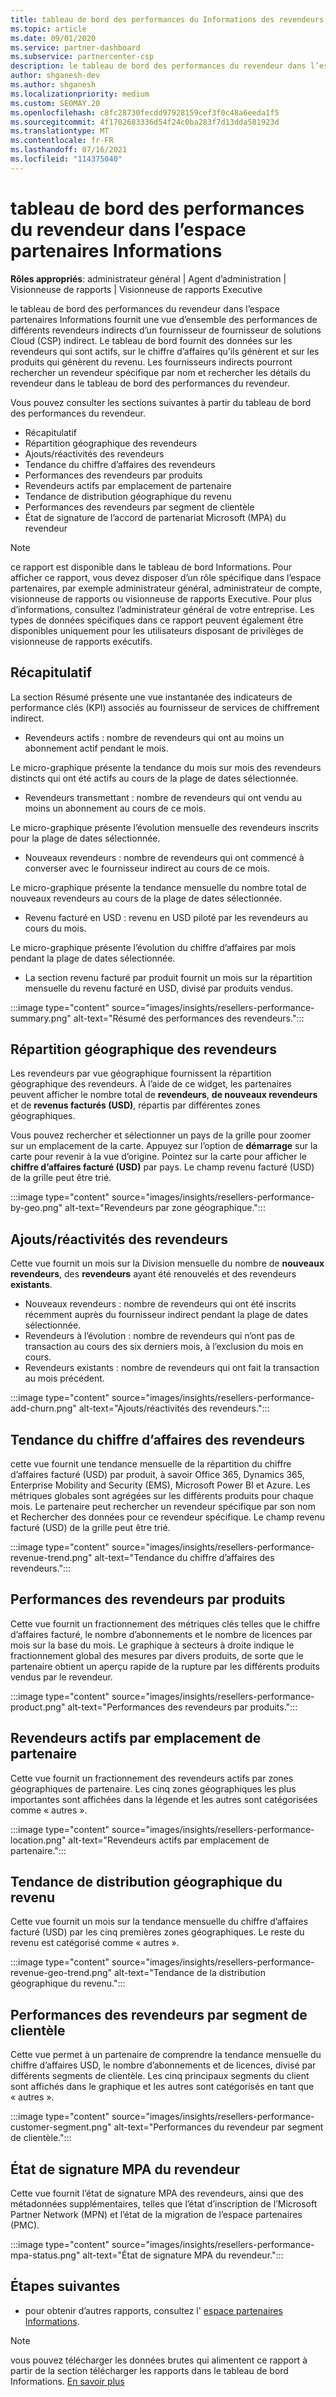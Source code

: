 ```yaml
---
title: tableau de bord des performances du Informations des revendeurs de l’espace partenaires
ms.topic: article
ms.date: 09/01/2020
ms.service: partner-dashboard
ms.subservice: partnercenter-csp
description: le tableau de bord des performances du revendeur dans l’espace partenaires Informations fournit une vue d’ensemble des performances de différents revendeurs indirects d’un fournisseur de fournisseur de solutions Cloud (CSP) indirect.
author: shganesh-dev
ms.author: shganesh
ms.localizationpriority: medium
ms.custom: SEOMAY.20
ms.openlocfilehash: c8fc28730fecdd97928159cef3f0c48a6eeda1f5
ms.sourcegitcommit: 4f1702683336d54f24c0ba283f7d13dda581923d
ms.translationtype: MT
ms.contentlocale: fr-FR
ms.lasthandoff: 07/16/2021
ms.locfileid: "114375040"
---
```

# <a name="reseller-performance-dashboard-in-partner-center-insights"></a>tableau de bord des performances du revendeur dans l’espace partenaires Informations

**Rôles appropriés**: administrateur général | Agent d’administration | Visionneuse de rapports | Visionneuse de rapports Executive

le tableau de bord des performances du revendeur dans l’espace partenaires Informations fournit une vue d’ensemble des performances de différents revendeurs indirects d’un fournisseur de fournisseur de solutions Cloud (CSP) indirect. Le tableau de bord fournit des données sur les revendeurs qui sont actifs, sur le chiffre d’affaires qu’ils génèrent et sur les produits qui génèrent du revenu. Les fournisseurs indirects pourront rechercher un revendeur spécifique par nom et rechercher les détails du revendeur dans le tableau de bord des performances du revendeur.

Vous pouvez consulter les sections suivantes à partir du tableau de bord des performances du revendeur.

- Récapitulatif
- Répartition géographique des revendeurs
- Ajouts/réactivités des revendeurs 
- Tendance du chiffre d’affaires des revendeurs 
- Performances des revendeurs par produits
- Revendeurs actifs par emplacement de partenaire
- Tendance de distribution géographique du revenu
- Performances des revendeurs par segment de clientèle
- État de signature de l’accord de partenariat Microsoft (MPA) du revendeur

 > [!NOTE]
 > ce rapport est disponible dans le tableau de bord Informations. Pour afficher ce rapport, vous devez disposer d’un rôle spécifique dans l’espace partenaires, par exemple administrateur général, administrateur de compte, visionneuse de rapports ou visionneuse de rapports Executive. Pour plus d’informations, consultez l’administrateur général de votre entreprise. Les types de données spécifiques dans ce rapport peuvent également être disponibles uniquement pour les utilisateurs disposant de privilèges de visionneuse de rapports exécutifs.

## <a name="summary"></a>Récapitulatif

La section Résumé présente une vue instantanée des indicateurs de performance clés (KPI) associés au fournisseur de services de chiffrement indirect.

- Revendeurs actifs : nombre de revendeurs qui ont au moins un abonnement actif pendant le mois.

Le micro-graphique présente la tendance du mois sur mois des revendeurs distincts qui ont été actifs au cours de la plage de dates sélectionnée.

- Revendeurs transmettant : nombre de revendeurs qui ont vendu au moins un abonnement au cours de ce mois. 

Le micro-graphique présente l’évolution mensuelle des revendeurs inscrits pour la plage de dates sélectionnée.

- Nouveaux revendeurs : nombre de revendeurs qui ont commencé à converser avec le fournisseur indirect au cours de ce mois. 

Le micro-graphique présente la tendance mensuelle du nombre total de nouveaux revendeurs au cours de la plage de dates sélectionnée.

- Revenu facturé en USD : revenu en USD piloté par les revendeurs au cours du mois. 

Le micro-graphique présente l’évolution du chiffre d’affaires par mois pendant la plage de dates sélectionnée.

- La section revenu facturé par produit fournit un mois sur la répartition mensuelle du revenu facturé en USD, divisé par produits vendus. 

:::image type="content" source="images/insights/resellers-performance-summary.png" alt-text="Résumé des performances des revendeurs.":::

## <a name="geographical-spread-of-resellers"></a>Répartition géographique des revendeurs

Les revendeurs par vue géographique fournissent la répartition géographique des revendeurs. À l’aide de ce widget, les partenaires peuvent afficher le nombre total de **revendeurs**, **de nouveaux revendeurs** et de **revenus facturés (USD)**, répartis par différentes zones géographiques.

Vous pouvez rechercher et sélectionner un pays de la grille pour zoomer sur un emplacement de la carte. Appuyez sur l’option de **démarrage** sur la carte pour revenir à la vue d’origine. Pointez sur la carte pour afficher le **chiffre d’affaires facturé (USD)** par pays. Le champ revenu facturé (USD) de la grille peut être trié.

:::image type="content" source="images/insights/resellers-performance-by-geo.png" alt-text="Revendeurs par zone géographique.":::

## <a name="resellers-addchurns"></a>Ajouts/réactivités des revendeurs

Cette vue fournit un mois sur la Division mensuelle du nombre de **nouveaux revendeurs**, des **revendeurs** ayant été renouvelés et des revendeurs **existants**. 

- Nouveaux revendeurs : nombre de revendeurs qui ont été inscrits récemment auprès du fournisseur indirect pendant la plage de dates sélectionnée.
- Revendeurs à l’évolution : nombre de revendeurs qui n’ont pas de transaction au cours des six derniers mois, à l’exclusion du mois en cours.
- Revendeurs existants : nombre de revendeurs qui ont fait la transaction au mois précédent.

:::image type="content" source="images/insights/resellers-performance-add-churn.png" alt-text="Ajouts/réactivités des revendeurs.":::

## <a name="resellers-revenue-trend"></a>Tendance du chiffre d’affaires des revendeurs 

cette vue fournit une tendance mensuelle de la répartition du chiffre d’affaires facturé (USD) par produit, à savoir Office 365, Dynamics 365, Enterprise Mobility and Security (EMS), Microsoft Power BI et Azure. Les métriques globales sont agrégées sur les différents produits pour chaque mois. Le partenaire peut rechercher un revendeur spécifique par son nom et Rechercher des données pour ce revendeur spécifique. Le champ revenu facturé (USD) de la grille peut être trié.

:::image type="content" source="images/insights/resellers-performance-revenue-trend.png" alt-text="Tendance du chiffre d’affaires des revendeurs.":::

## <a name="reseller-performance-by-products"></a>Performances des revendeurs par produits

Cette vue fournit un fractionnement des métriques clés telles que le chiffre d’affaires facturé, le nombre d’abonnements et le nombre de licences par mois sur la base du mois. Le graphique à secteurs à droite indique le fractionnement global des mesures par divers produits, de sorte que le partenaire obtient un aperçu rapide de la rupture par les différents produits vendus par le revendeur.

:::image type="content" source="images/insights/resellers-performance-product.png" alt-text="Performances des revendeurs par produits.":::

## <a name="active-resellers-by-partner-locations"></a>Revendeurs actifs par emplacement de partenaire

Cette vue fournit un fractionnement des revendeurs actifs par zones géographiques de partenaire. Les cinq zones géographiques les plus importantes sont affichées dans la légende et les autres sont catégorisées comme « autres ».

:::image type="content" source="images/insights/resellers-performance-location.png" alt-text="Revendeurs actifs par emplacement de partenaire.":::

## <a name="revenue-geo-distribution-trend"></a>Tendance de distribution géographique du revenu

Cette vue fournit un mois sur la tendance mensuelle du chiffre d’affaires facturé (USD) par les cinq premières zones géographiques.  Le reste du revenu est catégorisé comme « autres ».

:::image type="content" source="images/insights/resellers-performance-revenue-geo-trend.png" alt-text="Tendance de la distribution géographique du revenu.":::

## <a name="reseller-performance-by-customer-segment"></a>Performances des revendeurs par segment de clientèle

Cette vue permet à un partenaire de comprendre la tendance mensuelle du chiffre d’affaires USD, le nombre d’abonnements et de licences, divisé par différents segments de clientèle. Les cinq principaux segments du client sont affichés dans le graphique et les autres sont catégorisés en tant que « autres ».

:::image type="content" source="images/insights/resellers-performance-customer-segment.png" alt-text="Performances du revendeur par segment de clientèle.":::

## <a name="reseller-mpa-signing-status"></a>État de signature MPA du revendeur

Cette vue fournit l’état de signature MPA des revendeurs, ainsi que des métadonnées supplémentaires, telles que l’état d’inscription de l’Microsoft Partner Network (MPN) et l’état de la migration de l’espace partenaires (PMC).

:::image type="content" source="images/insights/resellers-performance-mpa-status.png" alt-text="État de signature MPA du revendeur.":::

## <a name="next-steps"></a>Étapes suivantes

- pour obtenir d’autres rapports, consultez l' [espace partenaires Informations](partner-center-insights.md).

>[!NOTE] 
> vous pouvez télécharger les données brutes qui alimentent ce rapport à partir de la section télécharger les rapports dans le tableau de bord Informations. [En savoir plus](insights-download-reports.md) 
